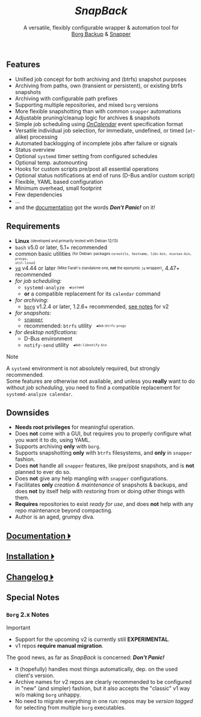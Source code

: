 <br/>
<h1 align="center"><em>SnapBack</em></h1>
<p align="center">
A versatile, flexibly configurable wrapper & automation tool for<br/>
<a href="https://www.borgbackup.org/">Borg Backup</a> &
<a href="https://github.com/openSUSE/snapper">Snapper</a>
</p>
<br/>

## Features
- Unified job concept for both archiving and (btrfs) snapshot purposes
- Archiving from paths, own (transient or persistent), or existing btrfs snapshots
- Archiving with configurable path prefixes
- Supporting multiple repositories, and mixed `borg` versions
- More flexible snapshotting than with common `snapper` automations
- Adjustable pruning/cleanup logic for archives & snapshots
- Simple job scheduling using *[OnCalendar](https://www.freedesktop.org/software/systemd/man/252/systemd.time.html)* event specification format
- Versatile individual job selection, for immediate, undefined, or timed (`at`-alike) processing
- Automated backlogging of incomplete jobs after failure or signals
- Status overview
- Optional `systemd` timer setting from configured schedules
- Optional temp. automounting
- Hooks for custom scripts pre/post all essential operations
- Optional status notifications at end of runs (D-Bus and/or custom script)
- Flexible, YAML based configuration
- Minimum overhead, small footprint
- Few dependencies
- ...
- and the [documentation](docs) got the words ***Don't Panic!*** on it!

## Requirements
- **Linux** <sub><sup>(developed and primarily tested with Debian 12/13)</sup></sub>
- `bash` v5.0 or later, 5.1+ recommended
- common basic utilities <sub><sup>(for Debian: packages <code>coreutils, hostname, libc-bin, ncurses-bin, procps, util-linux</code>)</sup></sub>
- [`yq`](https://github.com/mikefarah/yq/) v4.44 or later <sub><sup>(Mike Farah's standalone one, <b>not</b> the eponymic <code>jq</code> wrapper)</sup></sub>, 4.47+ recommended
- *for job scheduling:*
  - `systemd-analyze` &nbsp;&nbsp;<sub><sup><code>◀systemd</code></sup></sub>
  - **or** a compatible replacement for its `calendar` command
- *for archiving*:
  - [`borg`](https://www.borgbackup.org/) v1.2.4 or later, 1.2.6+ recommended, [see notes](#borg-2x-notes) for v2
- *for snapshots:*
  - [`snapper`](https://github.com/openSUSE/snapper)
  - recommended: `btrfs` utility &nbsp;&nbsp;<sub><sup><code>◀deb:btrfs-progs</code></sup></sub>
- *for desktop notifications:*
  - D-Bus environment
  - `notify-send` utility &nbsp;&nbsp;<sub><sup><code>◀deb:libnotify-bin</code></sup></sub>

>[!NOTE]
>A `systemd` environment is not absolutely required, but strongly recommended.  
>Some features are otherwise not available, and unless you **really** want to do without *job scheduling*,
you need to find a compatible replacement for `systemd-analyze calendar`.

## Downsides
- **Needs root privileges** for meaningful operation.
- Does **not** come with a GUI, but requires you to properly configure what you want it to do, using YAML.
- Supports archiving **only** with `borg`.
- Supports snapshotting **only** with `btrfs` filesystems, and **only** in `snapper` fashion.
- Does **not** handle all `snapper` features, like pre/post snapshots, and is **not** planned to ever do so.
- Does **not** give any help mangling with `snapper` configurations.
- Facilitates **only** *creation & maintenance* of snapshots & backups, and does **not** by itself help with *restoring* from or doing other things with them.
- **Requires** repositories to exist *ready for use*, and does **not** help with any repo maintenance beyond compacting.
- Author is an aged, grumpy diva.

## [Documentation 🞂](docs)

## [Installation 🞂](docs/INSTALL.md)

## [Changelog 🞂](docs/CHANGELOG.md)

## Special Notes

### `Borg` 2.x Notes

>[!IMPORTANT]
>- Support for the upcoming v2 is currently still **EXPERIMENTAL**.
>- v1 repos **require manual migration**.

The good news, as far as *SnapBack* is concerned: ***Don't Panic!***

- It (hopefully) handles most things automatically, dep. on the used client's version.
- Archive names for v2 repos are clearly recommended to be configured in "new" (and simpler) fashion, but it also accepts
the "classic" v1 way w/o making `borg` unhappy.
- No need to migrate everything in one run: repos may be *version tagged* for selecting from multiple `borg` executables.

